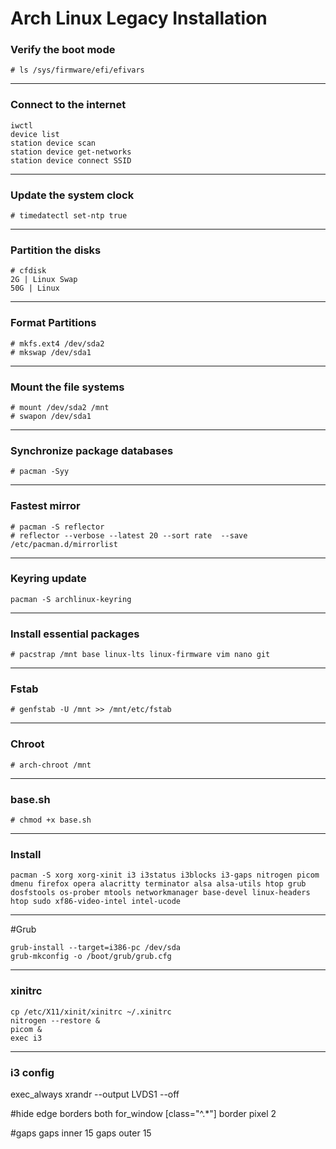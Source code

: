 # Arch Linux Legacy Installation

### Verify the boot mode
`# ls /sys/firmware/efi/efivars`

---

### Connect to the internet
```
iwctl
device list
station device scan
station device get-networks
station device connect SSID
```

---

### Update the system clock
`# timedatectl set-ntp true`

---

### Partition the disks
```
# cfdisk
2G | Linux Swap
50G | Linux
```

---

### Format Partitions
```
# mkfs.ext4 /dev/sda2
# mkswap /dev/sda1
```
---

### Mount the file systems
```
# mount /dev/sda2 /mnt
# swapon /dev/sda1
```
---

### Synchronize package databases
`# pacman -Syy`

---

### Fastest mirror
```
# pacman -S reflector
# reflector --verbose --latest 20 --sort rate  --save /etc/pacman.d/mirrorlist 
```

---

### Keyring update
`pacman -S archlinux-keyring`

---

### Install essential packages
`# pacstrap /mnt base linux-lts linux-firmware vim nano git`

---

### Fstab
`# genfstab -U /mnt >> /mnt/etc/fstab`

---

### Chroot
`# arch-chroot /mnt`

---

### base.sh
`# chmod +x base.sh`

---

### Install
`pacman -S xorg xorg-xinit i3 i3status i3blocks i3-gaps nitrogen picom dmenu firefox opera alacritty terminator alsa alsa-utils htop grub dosfstools os-prober mtools networkmanager base-devel linux-headers htop sudo xf86-video-intel intel-ucode
`

---

#Grub
```
grub-install --target=i386-pc /dev/sda
grub-mkconfig -o /boot/grub/grub.cfg
```

---

### xinitrc 

```
cp /etc/X11/xinit/xinitrc ~/.xinitrc
nitrogen --restore &
picom & 
exec i3
```

---

### i3 config

exec_always xrandr --output LVDS1 --off

#hide edge borders both
for_window [class="^.*"] border pixel 2

#gaps
gaps inner 15
gaps outer 15

